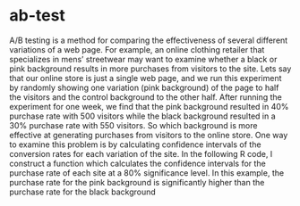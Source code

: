 # ab-test
A/B testing is a method for comparing the effectiveness of several different variations of a web page. For example, an online clothing retailer that specializes in mens’ streetwear may want to examine whether a black or pink background results in more purchases from visitors to the site. Lets say that our online store is just a single web page, and we run this experiment by randomly showing one variation (pink background) of the page to half the visitors and the control background to the other half. After running the experiment for one week, we find that the pink background resulted in 40% purchase rate with 500 visitors while the black background resulted in a 30% purchase rate with 550 visitors. So which background is more effective at generating purchases from visitors to the online store. One way to examine this problem is by calculating confidence intervals of the conversion rates for each variation of the site. In the following R code, I construct a function which calculates the confidence intervals for the purchase rate of each site at a 80% significance level. In this example, the purchase rate for the pink background is significantly higher than the purchase rate for the black background
